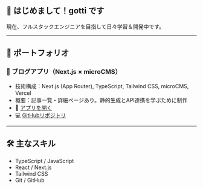 ## 👋 はじめまして！gotti です

現在、フルスタックエンジニアを目指して日々学習＆開発中です。

---

## 📌 ポートフォリオ

### 📝 ブログアプリ（Next.js × microCMS）

- 技術構成：Next.js (App Router), TypeScript, Tailwind CSS, microCMS, Vercel
- 概要：記事一覧・詳細ページあり。静的生成とAPI連携を学ぶために制作
- 🔗 [アプリを開く](https://my-blog-app-umber.vercel.app/)
- 💻 [GitHubリポジトリ](https://github.com/github-gotti/my-blog-app)

---

## 🛠 主なスキル

- TypeScript / JavaScript
- React / Next.js
- Tailwind CSS
- Git / GitHub
